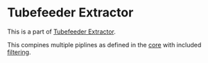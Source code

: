 # Tubefeeder Extractor

This is a part of [Tubefeeder Extractor](https://github.com/Tubefeeder/tubefeeder-extractor).

This compines multiple piplines as defined in the [core](https://crates.io/crates/tf_core) with included [filtering](https://crates.io/crates/tf_filter).
